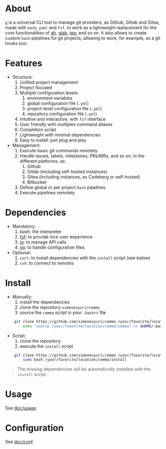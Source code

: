 # About

`g`  is a universal CLI tool to manage git providers, as Github, Gitlab and Gitea, made with `bash`, `yaml` and `fzf`, to work as a lightweight replacement for the core functionalities of [gh](https://github.com/cli/cli), [glab](https://gitlab.com/gitlab-org/cli), [tea](https://gitea.com/gitea/tea), and so on. It also allows to create custom `bash` pipelines for git projects, allowing to work, for example, as a git hooks tool.

# Features

- Structure:
    1. Unified project management
    2. Project focused 
    4. Multiple configuration levels:
        1. environment variables
        2. global configuration file (`.yml`)
        3. project-level configuration file (`.yml`)
        4. repository configuration file (`.yml`)
    5. Intuitive and interactive, with `fzf` interface
    6. User friendly with multiples command aliases
    7. Completion script
    8. Lightweight with minimal dependencies
    9. Easy to install: just plug and play
- Management:
    1. Execute basic git commands remotely
    2. Handle issues, labels, milestones, PRs/MRs, and so on, in the different platforms, as:
        1. Github
        2. Gitlab (including self-hosted instances)
        3. Gitea (including instances, as Codeberg or self-hosted)
        4. Bitbucket
    3. Define global or per project `bash` pipelines
    4. Execute pipelines remotely

# Dependencies

- Mandatory:
    1. bash: the interpreter
    2. [fzf](https://github.com/junegunn/fzf): to provide nice user experience
    3. [jq](https://github.com/jqlang/jq): to manage API calls
    4. [yq](https://github.com/mikefarah/yq): to handle configuration files
- Optional:
    1. `curl`: to install dependencies with the `install` script (see below)
    2. `ssh`: to connect to remotes 

# Install

- Manually:
    1. install the dependencies
    2. clone the repository `ximenesyuri/comma`
    3. source the `comma` script in your `.bashrc` file
```bash
    git clone https://github.com/ximenesyuri/comma /your/favorite/location/comma && \
        echo "source /your/favorite/location/comma/comma" >> $HOME/.bashrc
```
- Script:
    1. clone the repository
    2. execute the `install` script
```bash
    git clone https://github.com/ximenesyuri/comma /your/favorite/location/comma && \
        sudo bash /your/favorite/location/comma/install
```

> The missing dependencies will be automatically installed with the `install` script.

# Usage

See [doc/usage](./doc/usage.md).

# Configuration

See [doc/conf](./doc/conf.md).


